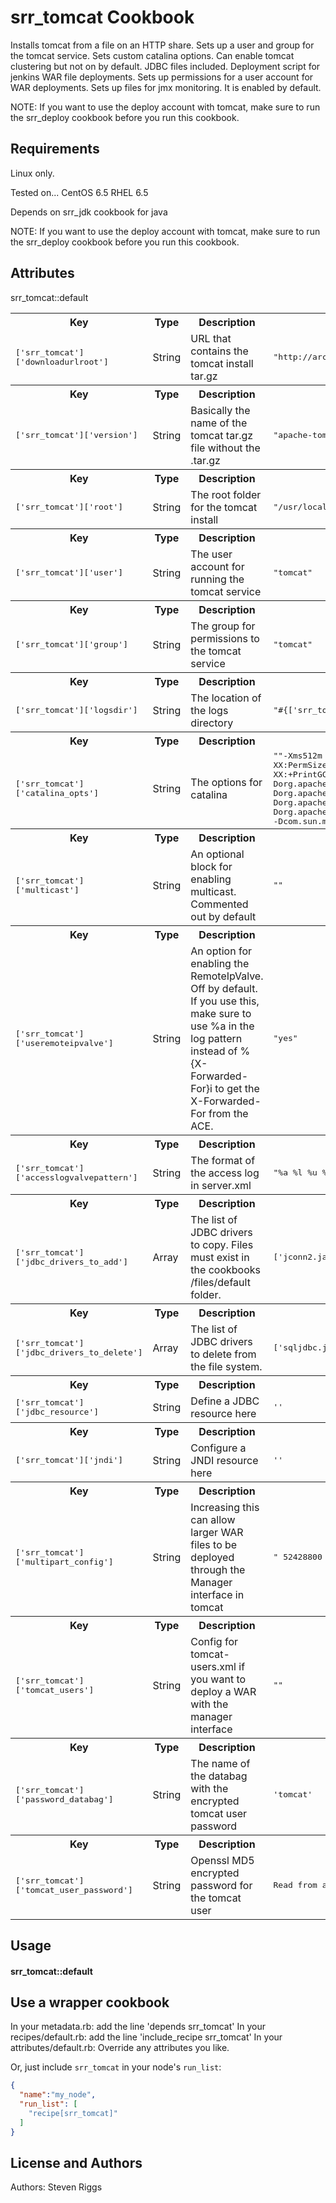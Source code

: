 srr_tomcat Cookbook
=====================
Installs tomcat from a file on an HTTP share.
Sets up a user and group for the tomcat service.
Sets custom catalina options.
Can enable tomcat clustering but not on by default.
JDBC files included.
Deployment script for jenkins WAR file deployments.
Sets up permissions for a user account for WAR deployments.
Sets up files for jmx monitoring. It is enabled by default.

NOTE: If you want to use the deploy account with tomcat,
      make sure to run the srr_deploy cookbook before you
	  run this cookbook.


Requirements
------------
Linux only.

Tested on...
CentOS 6.5
RHEL 6.5

Depends on srr_jdk cookbook for java

NOTE: If you want to use the deploy account with tomcat,
      make sure to run the srr_deploy cookbook before you
	  run this cookbook.


Attributes
----------
srr_tomcat::default

<table>
  <tr>
    <th>Key</th>
    <th>Type</th>
    <th>Description</th>
    <th>Default</th>
  </tr>
  <tr>
    <td><tt>['srr_tomcat']['downloadurlroot']</tt></td>
    <td>String</td>
    <td>URL that contains the tomcat install tar.gz</td>
    <td><tt>"http://archive.apache.org/dist/tomcat/tomcat-7/v7.0.56/bin/"</tt></td>
  </tr>
  <tr>
    <th>Key</th>
    <th>Type</th>
    <th>Description</th>
    <th>Default</th>
  </tr>
  <tr>
    <td><tt>['srr_tomcat']['version']</tt></td>
    <td>String</td>
    <td>Basically the name of the tomcat tar.gz file without the .tar.gz</td>
    <td><tt>"apache-tomcat-7.0.54"</tt></td>
  </tr>
  <tr>
    <th>Key</th>
    <th>Type</th>
    <th>Description</th>
    <th>Default</th>
  </tr>
  <tr>
    <td><tt>['srr_tomcat']['root']</tt></td>
    <td>String</td>
    <td>The root folder for the tomcat install</td>
    <td><tt>"/usr/local"</tt></td>
  </tr>
  <tr>
    <th>Key</th>
    <th>Type</th>
    <th>Description</th>
    <th>Default</th>
  </tr>
  <tr>
    <td><tt>['srr_tomcat']['user']</tt></td>
    <td>String</td>
    <td>The user account for running the tomcat service</td>
    <td><tt>"tomcat"</tt></td>
  </tr>
  <tr>
    <th>Key</th>
    <th>Type</th>
    <th>Description</th>
    <th>Default</th>
  </tr>
  <tr>
    <td><tt>['srr_tomcat']['group']</tt></td>
    <td>String</td>
    <td>The group for permissions to the tomcat service</td>
    <td><tt>"tomcat"</tt></td>
  </tr>
  <tr>
    <th>Key</th>
    <th>Type</th>
    <th>Description</th>
    <th>Default</th>
  </tr>
  <tr>
    <td><tt>['srr_tomcat']['logsdir']</tt></td>
    <td>String</td>
    <td>The location of the logs directory</td>
    <td><tt>"#{['srr_tomcat']['root']}/tomcat/logs"</tt></td>
  </tr>
  <tr>
    <th>Key</th>
    <th>Type</th>
    <th>Description</th>
    <th>Default</th>
  </tr>
  <tr>
    <td><tt>['srr_tomcat']['catalina_opts']</tt></td>
    <td>String</td>
    <td>The options for catalina</td>
    <td><tt>""-Xms512m -Xmx1536m -XX:NewSize=256m -XX:MaxNewSize=256m -XX:PermSize=256m -XX:MaxPermSize=256m -verbose:gc -XX:+PrintGCDetails -XX:+PrintGCTimeStamps -Dorg.apache.jasper.compiler.Parser.STRICT_QUOTE_ESCAPING=false -Dorg.apache.jasper.compiler.Parser.STRICT_WHITESPACE=false -Dorg.apache.tomcat.util.http.ServerCookie.ALLOW_EQUALS_IN_VALUE=true -Dorg.apache.tomcat.util.http.ServerCookie.ALLOW_HTTP_SEPARATORS_IN_V0=true -Dcom.sun.management.jmxremote.port=10080""</tt></td>
  </tr>
  <tr>
    <th>Key</th>
    <th>Type</th>
    <th>Description</th>
    <th>Default</th>
  </tr>
  <tr>
    <td><tt>['srr_tomcat']['multicast']</tt></td>
    <td>String</td>
    <td>An optional block for enabling multicast. Commented out by default</td>
    <td><tt>"<!-- COMMENTED OUT TO DISABLE MULTICAST
<Cluster className="org.apache.catalina.ha.tcp.SimpleTcpCluster"
                 channelSendOptions="8">
          <Channel className="org.apache.catalina.tribes.group.GroupChannel">
            <Membership className="org.apache.catalina.tribes.membership.McastService"
                        address="228.0.0.200"
                        port="45564"
                        frequency="500"
                        dropTime="15000"/>
          </Channel>
         </Cluster>
		 -->"</tt></td>
  </tr>
 <tr>
   <th>Key</th>
   <th>Type</th>
   <th>Description</th>
   <th>Default</th>
 </tr>
 <tr>
   <td><tt>['srr_tomcat']['useremoteipvalve']</tt></td>
   <td>String</td>
   <td>An option for enabling the RemoteIpValve. Off by default. If you use this, make sure to use %a in the log pattern instead of %{X-Forwarded-For}i to get the X-Forwarded-For from the ACE.</td>
   <td><tt>"yes"</tt></td>
 </tr>
  <tr>
    <th>Key</th>
    <th>Type</th>
    <th>Description</th>
    <th>Default</th>
  </tr>
  <tr>
    <td><tt>['srr_tomcat']['accesslogvalvepattern']</tt></td>
    <td>String</td>
    <td>The format of the access log in server.xml</td>
    <td><tt>"%a %l %u %t %r %s %b %{User-Agent}i %D"</tt></td>
  </tr>
  <tr>
    <th>Key</th>
    <th>Type</th>
    <th>Description</th>
    <th>Default</th>
  </tr>
  <tr>
    <td><tt>['srr_tomcat']['jdbc_drivers_to_add']</tt></td>
    <td>Array</td>
    <td>The list of JDBC drivers to copy. Files must exist in the cookbooks /files/default folder.</td>
    <td><tt>['jconn2.jar', 'jtds-1.2.jar', 'sqljdbc41.jar']</tt></td>
  </tr>
  <tr>
    <th>Key</th>
    <th>Type</th>
    <th>Description</th>
    <th>Default</th>
  </tr>
  <tr>
    <td><tt>['srr_tomcat']['jdbc_drivers_to_delete']</tt></td>
    <td>Array</td>
    <td>The list of JDBC drivers to delete from the file system.</td>
    <td><tt>['sqljdbc.jar']</tt></td>
  </tr>
  <tr>
    <th>Key</th>
    <th>Type</th>
    <th>Description</th>
    <th>Default</th>
  </tr>
  <tr>
    <td><tt>['srr_tomcat']['jdbc_resource']</tt></td>
    <td>String</td>
    <td>Define a JDBC resource here</td>
    <td><tt>'<!-- COMMENTED OUT
<Resource name="jdbc/common_db"
        global="jdbc/common_db"
        auth="Container"
        type="javax.sql.DataSource"
        driverClassName="com.sybase.jdbc4.jdbc.SybDriver"
        url="jdbc:sybase:Tds:SERVERNAME:5000/common_db"
        username="USERNAME"
        password="PASSWORD"
        maxActive="100"
        maxIdle="20"
        minIdle="5"
        maxWait="10000"/>
		-->'</tt></td>
  </tr>
  <tr>
    <th>Key</th>
    <th>Type</th>
    <th>Description</th>
    <th>Default</th>
  </tr>
  <tr>
    <td><tt>['srr_tomcat']['jndi']</tt></td>
    <td>String</td>
    <td>Configure a JNDI resource here</td>
    <td><tt>'<!-- COMMENTED OUT
<ResourceLink name="jdbc/RESOURCENAME"
        global="jdbc/common_db"
        auth="Container"
	type="javax.sql.DataSource" />
	-->'</tt></td>
  </tr>
  <tr>
    <th>Key</th>
    <th>Type</th>
    <th>Description</th>
    <th>Default</th>
  </tr>
  <tr>
    <td><tt>['srr_tomcat']['multipart_config']</tt></td>
    <td>String</td>
    <td>Increasing this can allow larger WAR files to be deployed through the Manager interface in tomcat</td>
    <td><tt>"    <multipart-config>
      <!-- 50MB max -->
      <max-file-size>52428800</max-file-size>
      <max-request-size>52428800</max-request-size>
      <file-size-threshold>0</file-size-threshold>
    </multipart-config>"</tt></td>
  </tr>
  <tr>
    <th>Key</th>
    <th>Type</th>
    <th>Description</th>
    <th>Default</th>
  </tr>
  <tr>
    <td><tt>['srr_tomcat']['tomcat_users']</tt></td>
    <td>String</td>
    <td>Config for tomcat-users.xml if you want to deploy a WAR with the manager interface</td>
    <td><tt>"<!--
  <role rolename="tomcat"/>
  <role rolename="role1"/>
  <user username="tomcat" password="tomcat" roles="tomcat"/>
  <user username="both" password="tomcat" roles="tomcat,role1"/>
  <user username="role1" password="tomcat" roles="role1"/>
-->"</tt></td>
  </tr>
  <tr>
    <th>Key</th>
    <th>Type</th>
    <th>Description</th>
    <th>Default</th>
  </tr>
  <tr>
    <td><tt>['srr_tomcat']['password_databag']</tt></td>
    <td>String</td>
    <td>The name of the databag with the encrypted tomcat user password</td>
    <td><tt>'tomcat'</tt></td>
  </tr>
  <tr>
    <th>Key</th>
    <th>Type</th>
    <th>Description</th>
    <th>Default</th>
  </tr>
  <tr>
    <td><tt>['srr_tomcat']['tomcat_user_password']</tt></td>
    <td>String</td>
    <td>Openssl MD5 encrypted password for the tomcat user</td>
    <td><tt>Read from an encrypted data bag</tt></td>
  </tr>
</table>




Usage
-----
#### srr_tomcat::default

## Use a wrapper cookbook ##
In your metadata.rb: add the line 'depends srr_tomcat'
In your recipes/default.rb: add the line 'include_recipe srr_tomcat'
In your attributes/default.rb: Override any attributes you like.

Or, just include `srr_tomcat` in your node's `run_list`:

```json
{
  "name":"my_node",
  "run_list": [
    "recipe[srr_tomcat]"
  ]
}
```


License and Authors
-------------------
Authors: Steven Riggs
